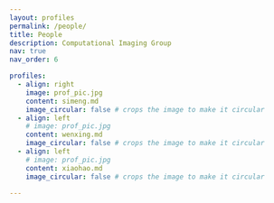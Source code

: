 ```yaml
---
layout: profiles
permalink: /people/
title: People
description: Computational Imaging Group
nav: true
nav_order: 6

profiles:
  - align: right
    image: prof_pic.jpg
    content: simeng.md
    image_circular: false # crops the image to make it circular
  - align: left
    # image: prof_pic.jpg
    content: wenxing.md
    image_circular: false # crops the image to make it circular
  - align: left
    # image: prof_pic.jpg
    content: xiaohao.md
    image_circular: false # crops the image to make it circular

---
```



